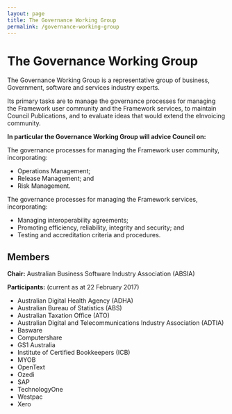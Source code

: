 ```yaml
---
layout: page
title: The Governance Working Group
permalink: /governance-working-group
---
```


# The Governance Working Group
The Governance Working Group is a representative group of business, Government, software and services industry experts.

Its primary tasks are to manage the governance processes for managing the Framework user community and the Framework services, to maintain Council Publications, and to evaluate ideas that would extend the eInvoicing community.

**In particular the Governance Working Group will advice Council on:**

The governance processes for managing the Framework user community, incorporating:
- Operations Management;
- Release Management; and
- Risk Management.

The governance processes for managing the Framework services, incorporating:
- Managing interoperability agreements;
- Promoting efficiency, reliability, integrity and security; and
- Testing and accreditation criteria and procedures.

## Members

**Chair:** Australian Business Software Industry Association (ABSIA)

**Participants:** (current as at 22 February 2017) 

- Australian Digital Health Agency (ADHA)
- Australian Bureau of Statistics (ABS)
- Australian Taxation Office (ATO)
- Australian Digital and Telecommunications Industry Association (ADTIA)
- Basware
- Computershare
- GS1 Australia
- Institute of Certified Bookkeepers (ICB)
- MYOB
- OpenText
- Ozedi
- SAP
- TechnologyOne
- Westpac
- Xero


